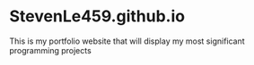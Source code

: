 # StevenLe459.github.io
This is my portfolio website that will display my most significant programming projects
